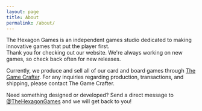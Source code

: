 ```yaml
---
layout: page
title: About
permalink: /about/
---
```

The Hexagon Games is an independent games studio dedicated to making innovative games that put the player first.  
Thank you for checking out our website. We're always working on new games, so check back often for new releases.  

Currently, we produce and sell all of our card and board games through [The Game Crafter](https://www.thegamecrafter.com/). For any inquiries regarding production, transactions, and shipping, please contact The Game Crafter.   

Need something designed or developed? Send a direct message to [@TheHexagonGames](https://twitter.com/TheHexagonGames) and we will get back to you!  
